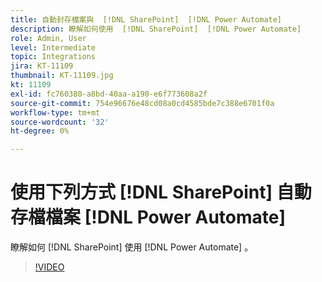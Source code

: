 ```yaml
---
title: 自動封存檔案與  [!DNL SharePoint]  [!DNL Power Automate]
description: 瞭解如何使用  [!DNL SharePoint]  [!DNL Power Automate]
role: Admin, User
level: Intermediate
topic: Integrations
jira: KT-11109
thumbnail: KT-11109.jpg
kt: 11109
exl-id: fc760380-a8bd-40aa-a190-e6f773608a2f
source-git-commit: 754e96676e48cd08a0cd4585bde7c388e6701f0a
workflow-type: tm+mt
source-wordcount: '32'
ht-degree: 0%

---
```


# 使用下列方式 [!DNL SharePoint] 自動存檔檔案 [!DNL Power Automate]

瞭解如何 [!DNL SharePoint] 使用 [!DNL Power Automate] 。

>[!VIDEO](https://video.tv.adobe.com/v/3409121?quality=12&learn=on&hidetitle=true)
